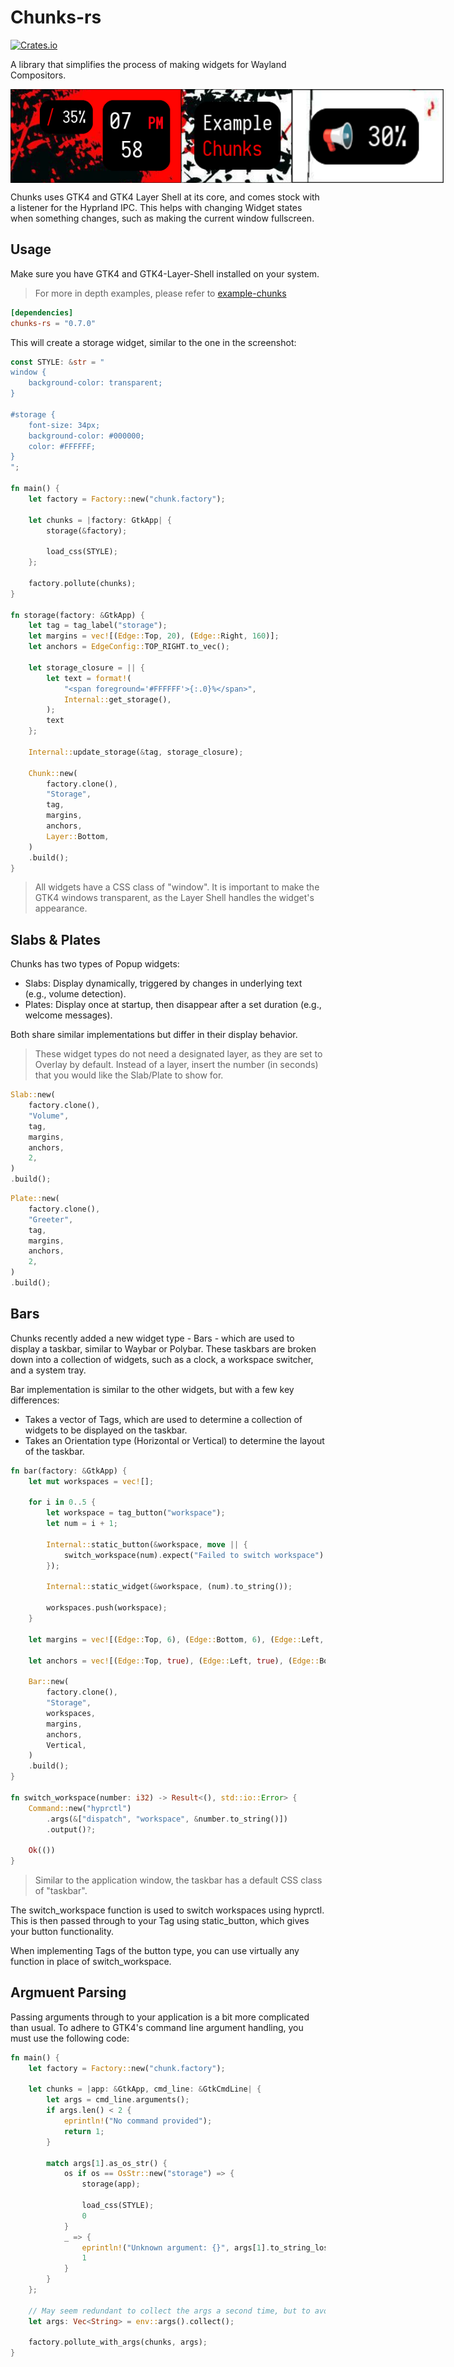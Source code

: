 # Chunks-rs
[![Crates.io](https://img.shields.io/crates/d/chunks-rs?style=flat-square&color=red)](https://crates.io/crates/chunks-rs)

A library that simplifies the process of making widgets for Wayland Compositors.

<div style="display: flex; align-items: center;">
    <img src="screenshots/scrot1.jpg" style="height: 150px;">
    <img src="screenshots/scrot3.jpg" style="height: 150px;">
    <img src="screenshots/scrot4.jpg" style="height: 150px;">
</div>

Chunks uses GTK4 and GTK4 Layer Shell at its core, and comes stock with a listener for the Hyprland IPC. This helps with changing Widget states when something changes, such as making the current window fullscreen.

## Usage

Make sure you have GTK4 and GTK4-Layer-Shell installed on your system.

> For more in depth examples, please refer to [example-chunks](https://github.com/drkrssll/example-chunks)

```toml
[dependencies]
chunks-rs = "0.7.0"
```

This will create a storage widget, similar to the one in the screenshot:
```rs
const STYLE: &str = "
window {
    background-color: transparent;
}

#storage {
    font-size: 34px;
    background-color: #000000;
    color: #FFFFFF;
}
";

fn main() {
    let factory = Factory::new("chunk.factory");

    let chunks = |factory: GtkApp| {
        storage(&factory);

        load_css(STYLE);
    };

    factory.pollute(chunks);
}

fn storage(factory: &GtkApp) {
    let tag = tag_label("storage");
    let margins = vec![(Edge::Top, 20), (Edge::Right, 160)];
    let anchors = EdgeConfig::TOP_RIGHT.to_vec();

    let storage_closure = || {
        let text = format!(
            "<span foreground='#FFFFFF'>{:.0}%</span>",
            Internal::get_storage(),
        );
        text
    };

    Internal::update_storage(&tag, storage_closure);

    Chunk::new(
        factory.clone(),
        "Storage",
        tag,
        margins,
        anchors,
        Layer::Bottom,
    )
    .build();
}
```
> All widgets have a CSS class of "window". It is important to make the GTK4 windows transparent, as the Layer Shell handles the widget's appearance.

## Slabs & Plates

Chunks has two types of Popup widgets:
- Slabs: Display dynamically, triggered by changes in underlying text (e.g., volume detection).
- Plates: Display once at startup, then disappear after a set duration (e.g., welcome messages).

Both share similar implementations but differ in their display behavior.

> These widget types do not need a designated layer, as they are set to Overlay by default. Instead of a layer, insert the number (in seconds) that you would like the Slab/Plate to show for.
```rs
Slab::new(
    factory.clone(),
    "Volume",
    tag,
    margins,
    anchors,
    2,
)
.build();
```

```rs
Plate::new(
    factory.clone(),
    "Greeter",
    tag,
    margins,
    anchors,
    2,
)
.build();
```

## Bars

Chunks recently added a new widget type - Bars - which are used to display a taskbar, similar to Waybar or Polybar. These taskbars are broken down into a collection of widgets, such as a clock, a workspace switcher, and a system tray.

Bar implementation is similar to the other widgets, but with a few key differences:
- Takes a vector of Tags, which are used to determine a collection of widgets to be displayed on the taskbar.
- Takes an Orientation type (Horizontal or Vertical) to determine the layout of the taskbar.

```rs
fn bar(factory: &GtkApp) {
    let mut workspaces = vec![];

    for i in 0..5 {
        let workspace = tag_button("workspace");
        let num = i + 1;

        Internal::static_button(&workspace, move || {
            switch_workspace(num).expect("Failed to switch workspace")
        });

        Internal::static_widget(&workspace, (num).to_string());

        workspaces.push(workspace);
    }

    let margins = vec![(Edge::Top, 6), (Edge::Bottom, 6), (Edge::Left, 6)];

    let anchors = vec![(Edge::Top, true), (Edge::Left, true), (Edge::Bottom, true)];

    Bar::new(
        factory.clone(),
        "Storage",
        workspaces,
        margins,
        anchors,
        Vertical,
    )
    .build();
}

fn switch_workspace(number: i32) -> Result<(), std::io::Error> {
    Command::new("hyprctl")
        .args(&["dispatch", "workspace", &number.to_string()])
        .output()?;

    Ok(())
}
```
> Similar to the application window, the taskbar has a default CSS class of "taskbar".

The switch_workspace function is used to switch workspaces using hyprctl. This is then passed through to your Tag using static_button, which gives your button functionality.

When implementing Tags of the button type, you can use virtually any function in place of switch_workspace.

## Argmuent Parsing
Passing arguments through to your application is a bit more complicated than usual. To adhere to GTK4's command line argument handling, you must use the following code:

```rs
fn main() {
    let factory = Factory::new("chunk.factory");

    let chunks = |app: &GtkApp, cmd_line: &GtkCmdLine| {
        let args = cmd_line.arguments();
        if args.len() < 2 {
            eprintln!("No command provided");
            return 1;
        }

        match args[1].as_os_str() {
            os if os == OsStr::new("storage") => {
                storage(app);

                load_css(STYLE);
                0
            }
            _ => {
                eprintln!("Unknown argument: {}", args[1].to_string_lossy());
                1
            }
        }
    };

    // May seem redundant to collect the args a second time, but to avoid type errors, it is necessary.
    let args: Vec<String> = env::args().collect();

    factory.pollute_with_args(chunks, args);
}
```
